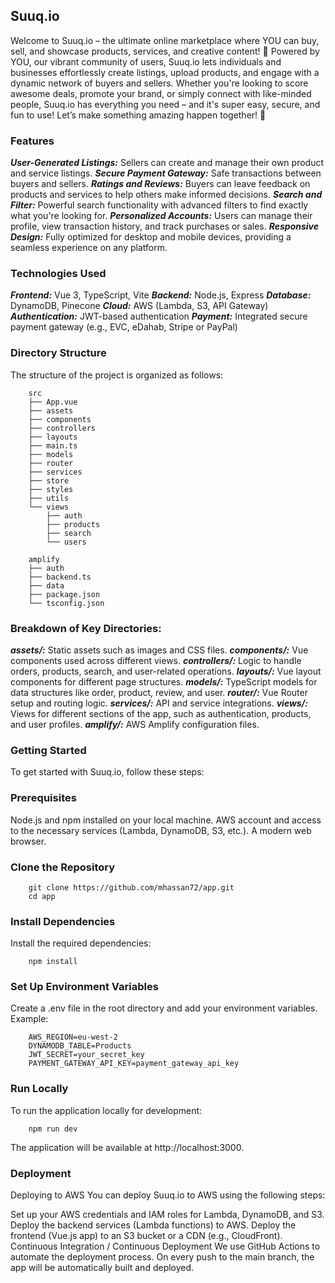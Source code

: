 ## Suuq.io
Welcome to Suuq.io – the ultimate online marketplace where YOU can buy, sell, and showcase products, services, and creative content! 🚀 Powered by YOU, our vibrant community of users, Suuq.io lets individuals and businesses effortlessly create listings, upload products, and engage with a dynamic network of buyers and sellers. Whether you're looking to score awesome deals, promote your brand, or simply connect with like-minded people, Suuq.io has everything you need – and it's super easy, secure, and fun to use! Let’s make something amazing happen together! 🌟

### Features

***User-Generated Listings:*** Sellers can create and manage their own product and service listings.
***Secure Payment Gateway:*** Safe transactions between buyers and sellers.
***Ratings and Reviews:*** Buyers can leave feedback on products and services to help others make informed decisions.
***Search and Filter:*** Powerful search functionality with advanced filters to find exactly what you're looking for.
***Personalized Accounts:*** Users can manage their profile, view transaction history, and track purchases or sales.
***Responsive Design:*** Fully optimized for desktop and mobile devices, providing a seamless experience on any platform.

### Technologies Used

***Frontend:*** Vue 3, TypeScript, Vite
***Backend:*** Node.js, Express
***Database:*** DynamoDB, Pinecone
***Cloud:*** AWS (Lambda, S3, API Gateway)
***Authentication:*** JWT-based authentication
***Payment:*** Integrated secure payment gateway (e.g., EVC, eDahab, Stripe or PayPal)

### Directory Structure
The structure of the project is organized as follows:

        src
        ├── App.vue
        ├── assets
        ├── components
        ├── controllers
        ├── layouts
        ├── main.ts
        ├── models
        ├── router
        ├── services
        ├── store
        ├── styles
        ├── utils
        └── views
            ├── auth
            ├── products
            ├── search
            └── users

        amplify
        ├── auth
        ├── backend.ts
        ├── data
        ├── package.json
        └── tsconfig.json


### Breakdown of Key Directories:
***assets/:*** 
Static assets such as images and CSS files.
***components/:*** 
Vue components used across different views.
***controllers/:*** 
Logic to handle orders, products, search, and user-related operations.
***layouts/:*** 
Vue layout components for different page structures.
***models/:*** 
TypeScript models for data structures like order, product, review, and user.
***router/:*** 
Vue Router setup and routing logic.
***services/:*** 
API and service integrations.
***views/:*** 
Views for different sections of the app, such as authentication, products, and user profiles.
***amplify/:*** 
AWS Amplify configuration files.

### Getting Started
To get started with Suuq.io, follow these steps:

### Prerequisites
Node.js and npm installed on your local machine.
AWS account and access to the necessary services (Lambda, DynamoDB, S3, etc.).
A modern web browser.

### Clone the Repository

        git clone https://github.com/mhassan72/app.git
        cd app

### Install Dependencies
Install the required dependencies:
        
        npm install

### Set Up Environment Variables
Create a .env file in the root directory and add your environment variables. Example:
        
        AWS_REGION=eu-west-2
        DYNAMODB_TABLE=Products
        JWT_SECRET=your_secret_key
        PAYMENT_GATEWAY_API_KEY=payment_gateway_api_key

### Run Locally
To run the application locally for development:
        
        npm run dev

The application will be available at http://localhost:3000.

### Deployment
Deploying to AWS
You can deploy Suuq.io to AWS using the following steps:

Set up your AWS credentials and IAM roles for Lambda, DynamoDB, and S3.
Deploy the backend services (Lambda functions) to AWS.
Deploy the frontend (Vue.js app) to an S3 bucket or a CDN (e.g., CloudFront).
Continuous Integration / Continuous Deployment
We use GitHub Actions to automate the deployment process. On every push to the main branch, the app will be automatically built and deployed.

